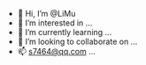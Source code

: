 - 👋 Hi, I’m @LiMu
- 👀 I’m interested in ...
- 🌱 I’m currently learning ...
- 💞️ I’m looking to collaborate on ...
- 📫 s7464@qq.com ...

<!---
LiMu127/LiMu127 is a ✨ special ✨ repository because its `README.md` (this file) appears on your GitHub profile.
You can click the Preview link to take a look at your changes.
--->
